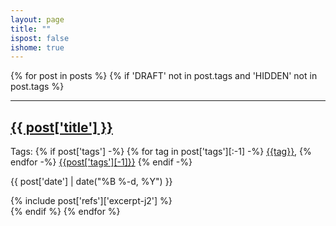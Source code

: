 ```yaml
---
layout: page
title: ""
ispost: false
ishome: true
---
```

<script>
$(document).ready(function () {
    const queryString = window.location.search;
    const urlParams = new URLSearchParams(queryString);

    const re = /[^a-zA-Z0-9+\-*\s]+/g;

    const tag = urlParams.get("tag").replace(re, " ")

    const searchForm = document.querySelector('#blog-search-form');
    const searchField = searchForm.querySelector('input');

    searchField.value = tag;
    filterPostsByQuery(tag);
});
</script>

{% for post in posts %}
{% if 'DRAFT' not in post.tags and 'HIDDEN' not in post.tags %}
<div class="index-single-post" id="{{ post['post_id'] }}">
<hr class="slender post-layout" />
<a href="{{ post['url'] }}"><h2 class="larger">{{ post['title'] }}</h2></a>
<p class="small-subtitle">Tags:
{% if post['tags'] -%}
{% for tag in post['tags'][:-1] -%}
<a href='{{ site.url }}/?tag="{{tag}}"'>{{tag}}</a>,
{% endfor -%}
<a href='{{ site.url }}/?tag="{{post['tags'][-1]}}"'>{{post['tags'][-1]}}</a>
{% endif -%}
</p>
<p class="small-subtitle">{{ post['date'] | date("%B %-d, %Y") }}</p>
<div>
{% include post['refs']['excerpt-j2'] %}
</div>
</div>
{% endif %}
{% endfor %}

